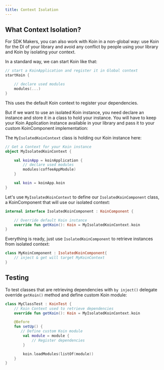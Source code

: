 ```yaml
---
title: Context Isolation
---
```


## What Context Isolation?

For SDK Makers, you can also work with Koin in a non-global way: use Koin for the DI of your library and avoid any conflict by people using your library and Koin by isolating your context.

In a standard way, we can start Koin like that:

```kotlin
// start a KoinApplication and register it in Global context
startKoin {

    // declare used modules
    modules(...)
}
```

This uses the default Koin context to register your dependencies.

But if we want to use an isolated Koin instance, you need declare an instance and store it in a class to hold your instance.
You will have to keep your Koin Application instance available in your library and pass it to your custom KoinComponent implementation:

The `MyIsolatedKoinContext` class is holding our Koin instance here:

```kotlin
// Get a Context for your Koin instance
object MyIsolatedKoinContext {

    val koinApp = koinApplication {
        // declare used modules
        modules(coffeeAppModule)
    }

    val koin = koinApp.koin 
}
```

Let's use `MyIsolatedKoinContext` to define our `IsolatedKoinComponent` class, a KoinComponent that will use our isolated context:

```kotlin
internal interface IsolatedKoinComponent : KoinComponent {

    // Override default Koin instance
    override fun getKoin(): Koin = MyIsolatedKoinContext.koin
}
```

Everything is ready, just use `IsolatedKoinComponent` to retrieve instances from isolated context:

```kotlin
class MyKoinComponent : IsolatedKoinComponent{
    // inject & get will target MyKoinContext
}
```

## Testing

To test classes that are retrieving dependencies with `by inject()` delegate override `getKoin()` method and define custom Koin module:

```kotlin
class MyClassTest : KoinTest {
    // Koin Context used to retrieve dependencies
    override fun getKoin(): Koin = MyIsolatedKoinContext.koin

    @Before
    fun setUp() {
       // Define custom Koin module
        val module = module {
            // Register dependencies
        }

        koin.loadModules(listOf(module))
    }
}
```
